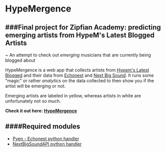 HypeMergence
======================

###Final project for Zipfian Academy: predicting emerging artists from HypeM's Latest Blogged Artists
--------------------------------------
~ An attempt to check out *emerging* musicians that are currently being blogged about

HypeMergence is a web app that collects artists from [Hypem's Latest Blogged](http://hypem.com/latest/noremix) and their data from [Echonest](http://the.echonest.com/) and [Next Big Sound](https://www.nextbigsound.com/). It runs some "magic" or rather *analytics* on the data collected to then show you if the artist will be emerging or not. 

Emerging artists are labeled in yellow, whereas artists in white are unfortunately not so much. 

**Check it out here: [HypeMergence](http://bit.ly/1nYCk7q)**


####Required modules
---
* [Pyen - Echonest python handler](https://github.com/echonest/pyen)
* [NextBigSoundAPI python handler](https://github.com/buckheroux/NBS-API-Python)

